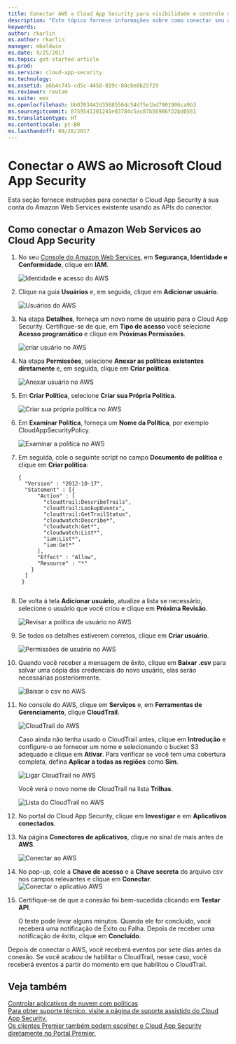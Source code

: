 ```yaml
---
title: Conectar AWS a Cloud App Security para visibilidade e controle de uso | Microsoft Docs
description: "Este tópico fornece informações sobre como conectar seu aplicativo do AWS ao Cloud App Security usando o conector de API."
keywords: 
author: rkarlin
ms.author: rkarlin
manager: mbaldwin
ms.date: 9/25/2017
ms.topic: get-started-article
ms.prod: 
ms.service: cloud-app-security
ms.technology: 
ms.assetid: a6b4c745-cd5c-4458-819c-80cbe8b25f29
ms.reviewer: reutam
ms.suite: ems
ms.openlocfilehash: bb0703442d3568556dc54df5e1bd7901906ca9b3
ms.sourcegitcommit: 8759541301241e03784c5ac87b56986f22bd0561
ms.translationtype: HT
ms.contentlocale: pt-BR
ms.lasthandoff: 09/28/2017
---
```

# <a name="connect-aws-to-microsoft-cloud-app-security"></a>Conectar o AWS ao Microsoft Cloud App Security
Esta seção fornece instruções para conectar o Cloud App Security à sua conta do Amazon Web Services existente usando as APIs do conector.  
  
## <a name="how-to-connect-amazon-web-services-to-cloud-app-security"></a>Como conectar o Amazon Web Services ao Cloud App Security  
  
1.  No seu [Console do Amazon Web Services](https://console.aws.amazon.com/), em **Segurança, Identidade e Conformidade**, clique em **IAM**.  
  
     ![Identidade e acesso do AWS](./media/aws-identity-and-access.png "Identidade e acesso do AWS")  
  
2.  Clique na guia **Usuários** e, em seguida, clique em **Adicionar usuário**.  
  
     ![Usuários do AWS](./media/aws-users.png "Usuários do AWS")      
  
4.  Na etapa **Detalhes**, forneça um novo nome de usuário para o Cloud App Security. Certifique-se de que, em **Tipo de acesso** você selecione **Acesso programático** e clique em **Próximas Permissões**.  

     ![criar usuário no AWS](./media/aws-create-user.png "Criar usuário no AWS")

5. Na etapa **Permissões**, selecione **Anexar as políticas existentes diretamente** e, em seguida, clique em **Criar política**.

   ![Anexar usuário no AWS](./media/aws-attach-user-policy.png "Anexar política de usuário no AWS")

6.  Em **Criar Política**, selecione **Criar sua Própria Política**.
 
    ![Criar sua própria política no AWS](./media/aws-create-own-policy.png "Criar política no AWS")
 
7.  Em **Examinar Política**, forneça um **Nome da Política**, por exemplo CloudAppSecurityPolicy.

    ![Examinar a política no AWS](./media/aws-review-policy.png "Examinar a política no AWS")

8. Em seguida, cole o seguinte script no campo **Documento de política** e clique em **Criar política**:
  
    ```     
    {  
      "Version" : "2012-10-17",  
      "Statement" : [{  
          "Action" : [  
            "cloudtrail:DescribeTrails",  
            "cloudtrail:LookupEvents",  
            "cloudtrail:GetTrailStatus",  
            "cloudwatch:Describe*",  
            "cloudwatch:Get*",  
            "cloudwatch:List*",  
            "iam:List*",  
            "iam:Get*"  
          ],  
          "Effect" : "Allow",  
          "Resource" : "*"  
        }  
      ]  
     }  
  
    ```  
  
9. De volta à tela **Adicionar usuário**, atualize a lista se necessário, selecione o usuário que você criou e clique em **Próxima Revisão**.

   ![Revisar a política de usuário no AWS](./media/aws-review-user.png "Revisar usuário no AWS")

10. Se todos os detalhes estiverem corretos, clique em **Criar usuário**.

    ![Permissões de usuário no AWS](./media/aws-user-permissions.png "Revisar permissões de usuário no AWS")

11. Quando você receber a mensagem de êxito, clique em **Baixar .csv** para salvar uma cópia das credenciais do novo usuário, elas serão necessárias posteriormente.  

    ![Baixar o csv no AWS](./media/aws-download-csv.png "Baixar o csv no AWS")
  
10. No console do AWS, clique em **Serviços** e, em **Ferramentas de Gerenciamento**, clique **CloudTrail**.  
  
     ![CloudTrail do AWS](./media/aws-cloudtrail.png "Cloudtrail do AWS")  
  
    Caso ainda não tenha usado o CloudTrail antes, clique em **Introdução** e configure-o ao fornecer um nome e selecionando o bucket S3 adequado e clique em **Ativar**. Para verificar se você tem uma cobertura completa, defina **Aplicar a todas as regiões** como **Sim**.
  
       ![Ligar CloudTrail no AWS](./media/aws-turnon-cloudtrail.png "Ligar CloudTrail no AWS")
  
    Você verá o novo nome de CloudTrail na lista **Trilhas**.
    
      ![Lista do CloudTrail no AWS](./media/aws-cloudtrail-list.png "Lista do CloudTrail no AWS")
  
11. No portal do Cloud App Security, clique em **Investigar** e em **Aplicativos conectados**.  
  
12. Na página **Conectores de aplicativos**, clique no sinal de mais antes de **AWS**.  
  
     ![Conectar ao AWS](./media/connect-aws.png "connect AWS")  
  
13. No pop-up, cole a **Chave de acesso** e a **Chave secreta** do arquivo csv nos campos relevantes e clique em **Conectar**.  
   ![Conectar o aplicativo AWS](./media/aws-connect-app.png "Conectar o aplicativo AWS") 
  
14. Certifique-se de que a conexão foi bem-sucedida clicando em **Testar API**.  
  
     O teste pode levar alguns minutos. Quando ele for concluído, você receberá uma notificação de Êxito ou Falha. Depois de receber uma notificação de êxito, clique em **Concluído**.  
  
Depois de conectar o AWS, você receberá eventos por sete dias antes da conexão. Se você acabou de habilitar o CloudTrail, nesse caso, você receberá eventos a partir do momento em que habilitou o CloudTrail.
  
## <a name="see-also"></a>Veja também  
[Controlar aplicativos de nuvem com políticas](control-cloud-apps-with-policies.md)   
[Para obter suporte técnico, visite a página de suporte assistido do Cloud App Security.](http://support.microsoft.com/oas/default.aspx?prid=16031)   
[Os clientes Premier também podem escolher o Cloud App Security diretamente no Portal Premier.](https://premier.microsoft.com/)  
  
  
